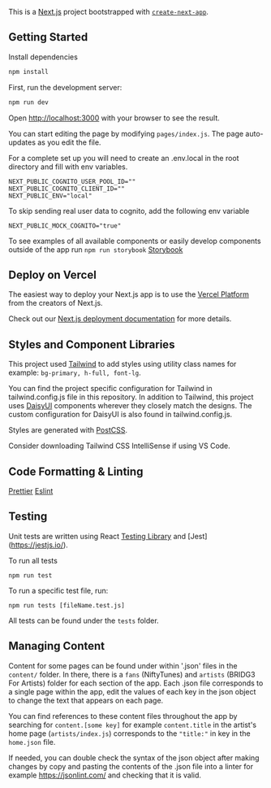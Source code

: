 This is a [Next.js](https://nextjs.org/) project bootstrapped with [`create-next-app`](https://github.com/vercel/next.js/tree/canary/packages/create-next-app).

## Getting Started


Install dependencies

```bash
npm install
```

First, run the development server:

```bash
npm run dev
```

Open [http://localhost:3000](http://localhost:3000) with your browser to see the result.

You can start editing the page by modifying `pages/index.js`. The page auto-updates as you edit the file.

For a complete set up you will need to create an .env.local in the root directory and fill with env variables.

```
NEXT_PUBLIC_COGNITO_USER_POOL_ID=""
NEXT_PUBLIC_COGNITO_CLIENT_ID=""
NEXT_PUBLIC_ENV="local"
```

To skip sending real user data to cognito, add the following env variable

```
NEXT_PUBLIC_MOCK_COGNITO="true"
```

To see examples of all available components or easily develop components outside of the app run `npm run storybook` [Storybook](https://storybook.js.org/blog/get-started-with-storybook-and-next-js/)

## Deploy on Vercel

The easiest way to deploy your Next.js app is to use the [Vercel Platform](https://vercel.com/new?utm_medium=default-template&filter=next.js&utm_source=create-next-app&utm_campaign=create-next-app-readme) from the creators of Next.js.

Check out our [Next.js deployment documentation](https://nextjs.org/docs/deployment) for more details.

## Styles and Component Libraries

This project used [Tailwind](https://tailwindcss.com/) to add styles using utility class names for example: `bg-primary, h-full, font-lg`.

You can find the project specific configuration for Tailwind in tailwind.config.js file in this repository. In addition to Tailwind, this project uses [DaisyUI](https://daisyui.com/) components wherever they closely match the designs. The custom configuration for DaisyUI is also found in tailwind.config.js.

Styles are generated with [PostCSS](https://postcss.org/).

Consider downloading Tailwind CSS IntelliSense if using VS Code. 


## Code Formatting & Linting

[Prettier](https://prettier.io/)
[Eslint](https://eslint.org/)

## Testing

Unit tests are written using React [Testing Library](https://testing-library.com/docs/react-testing-library/intro/) and [Jest] (https://jestjs.io/). 

To run all tests

`npm run test`

To run a specific test file, run:

`npm run tests [fileName.test.js]`

All tests can be found under the `tests` folder.

## Managing Content

Content for some pages can be found under within '.json' files  in the `content/` folder. In there, there is a `fans` (NiftyTunes) and `artists` (BRIDG3 For Artists) folder for each section of the app. Each .json file corresponds to a single page within the app, edit the values of each key in the json object to change the text that appears on each page.

You can find references to these content files throughout the app by searching for `content.[some key]` for example `content.title` in the artist's home page (`artists/index.js`) corresponds to the `"title:"` in key in the `home.json` file.

If needed, you can double check the syntax of the json object after making changes by copy and pasting the contents of the .json file into a linter for example https://jsonlint.com/ and checking that it is valid.

